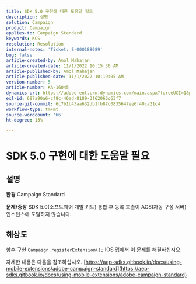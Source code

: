 ```yaml
---
title: SDK 5.0 구현에 대한 도움말 필요
description: 설명
solution: Campaign
product: Campaign
applies-to: Campaign Standard
keywords: KCS
resolution: Resolution
internal-notes: 'Ticket: E-000188089'
bug: false
article-created-by: Amol Mahajan
article-created-date: 11/1/2022 10:15:36 AM
article-published-by: Amol Mahajan
article-published-date: 11/1/2022 10:19:05 AM
version-number: 5
article-number: KA-16045
dynamics-url: https://adobe-ent.crm.dynamics.com/main.aspx?forceUCI=1&pagetype=entityrecord&etn=knowledgearticle&id=5079b61d-ce59-ed11-9561-6045bd006a22
exl-id: 697a90a6-cf8c-46ad-8189-3f62066c63f7
source-git-commit: 6c7b1b43aa632db1fb87c0835647ee6f40ca21c4
workflow-type: tm+mt
source-wordcount: '66'
ht-degree: 13%

---
```


# SDK 5.0 구현에 대한 도움말 필요

## 설명

<b>환경</b>
Campaign Standard


<b>문제/증상</b>
SDK 5.0(소프트웨어 개발 키트) 통합 후 등록 호출이 ACS(자동 구성 서버) 인스턴스에 도달하지 않습니다.


## 해상도


함수 구현 `Campaign.registerExtension();` IOS 앱에서 이 문제를 해결하십시오.

자세한 내용은 다음을 참조하십시오. [https://aep-sdks.gitbook.io/docs/using-mobile-extensions/adobe-campaign-standard](https://aep-sdks.gitbook.io/docs/using-mobile-extensions/adobe-campaign-standard)

